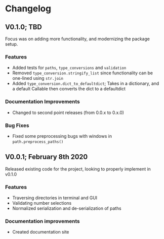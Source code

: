 # Changelog

## V0.1.0; TBD
Focus was on adding more functionality, and modernizing the package setup.

### Features
- Added tests for ```paths```, ```type_conversions``` and ```validation```
- Removed ```type_conversion.stringify_list``` since functionality can be one-lined using ```str.join```
- Added ```type_conversion.dict_to_defaultdict```; Takes in a dictionary, and a default Callable then converts the dict to a defaultdict

### Documentation Improvements
- Changed to second point releases (from 0.0.x to 0.x.0)

### Bug Fixes
- Fixed some preprocessing bugs with windows in ```path.preprocess_paths()```

## V0.0.1; February 8th 2020

Released existing code for the project, looking to properly implement in v0.1.0

### Features

- Traversing directories in terminal and GUI
- Validating number selections
- Normalized serialization and de-serialization of paths

### Documentation improvements

- Created documentation site